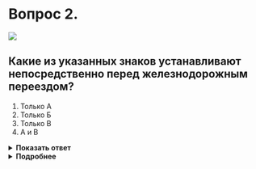 # Вопрос 2.

![](https://s.drom.ru/i24227/pdd/tickets/2016/1542609085.jpg)

## Какие из указанных знаков устанавливают непосредственно перед железнодорожным переездом?

1. Только А
2. Только Б
3. Только В
4. А и В

<details>
<summary><b>Показать ответ</b></summary>
Правильный ответ: 3
</details>
<details>
<summary><b>Подробнее</b></summary>
Из обозначенных только знак «В» – 1.3.2 «Многопутная железная дорога» – устанавливается непосредственно перед железнодорожным переездом. Следует учитывать, что при отсутствии шлагбаумов на ж.д. переезде знаки 1.3.1 и 1.3.2 определяют размер переезда. Комбинации знаков «А» и «Б» устанавливаются вне населённых пунктов на расстоянии 150-300 м.
(«Дорожные знаки»)
</details>